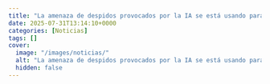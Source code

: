 ```yaml
---
title: "La amenaza de despidos provocados por la IA se está usando para forzar a los trabajadores a aceptar peores condiciones laborales"
date: 2025-07-31T13:14:10+0000
categories: [Noticias]
tags: []
cover:
  image: "/images/noticias/"
  alt: "La amenaza de despidos provocados por la IA se está usando para forzar a los trabajadores a aceptar peores condiciones laborales"
  hidden: false
---
```



